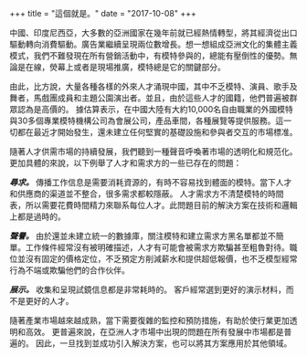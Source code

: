 
+++
title = "這個就是。"
date = "2017-10-08"
+++

中國、印度尼西亞，大多數的亞洲國家在幾年前就已經熱情轉型，將其經濟從出口驅動轉向消費驅動。廣告業繼續呈現兩位數增長。想一想組成亞洲文化的集體主義模式，我們不難發現在所有營銷活動中，有模特參與的，總能有壓倒性的優勢。無論是在線，熒幕上或者是現場推廣，模特總是它的關鍵部分。

由此，比方說，大量各種各樣的外來人才涌現中國，其中不乏模特、演員、歌手及舞者，馬戲團成員和主題公園演出者。並且，由於這些人才的國籍，他們普遍被群眾認為是高價的。 據估算表示，在中國大陸有大約10,000名自由職業的外國模特與30多個專業模特機構公司為會展公司，產品車間，各種展覽等提供服務。這一切都在最近才開始發生，還未建立任何堅實的基礎設施和參與者交互的市場標准。

隨著人才供需市場的持續發展，我們聽到一種聲音呼喚著市場的透明化和規范化。更加具體的來說，以下例舉了人才和需求方的一些已存在的問題：

***尋求。*** 傳播工作信息是需要消耗資源的，有時不容易找到體面的模特。當下人才和供應商的渠道並不整合，很多需求都較隱蔽。 人才需求方不清楚模特的時間表，所以需要花費時間精力來聯系每位人才。此問題目前的解決方案在技術和邏輯上都是過時的。

***聲譽。*** 由於還並未建立統一的數據庫，關注模特和建立需求方黑名單都並不簡單。工作條件經常沒有被明確描述，人才有可能會被需求方欺騙甚至粗魯對待。職位並沒有固定的價格定位，不乏預定方削減薪水和提供超低報價，也不乏模型經常行為不端或欺騙他們的合作伙伴。

***展示。*** 收集和呈現試鏡信息都是非常耗時的。 客戶經常選到更好的演示材料，而不是更好的人才。

隨著產業市場越來越成熟，當下需要復雜的監控和預防措施，有助於使行業更加透明和高效。 更普遍來說，在亞洲人才市場中出現的問題在所有發展中市場都是普遍的。 因此，一旦找到並成功引入解決方案，也可以將其方案應用於其他領域。
